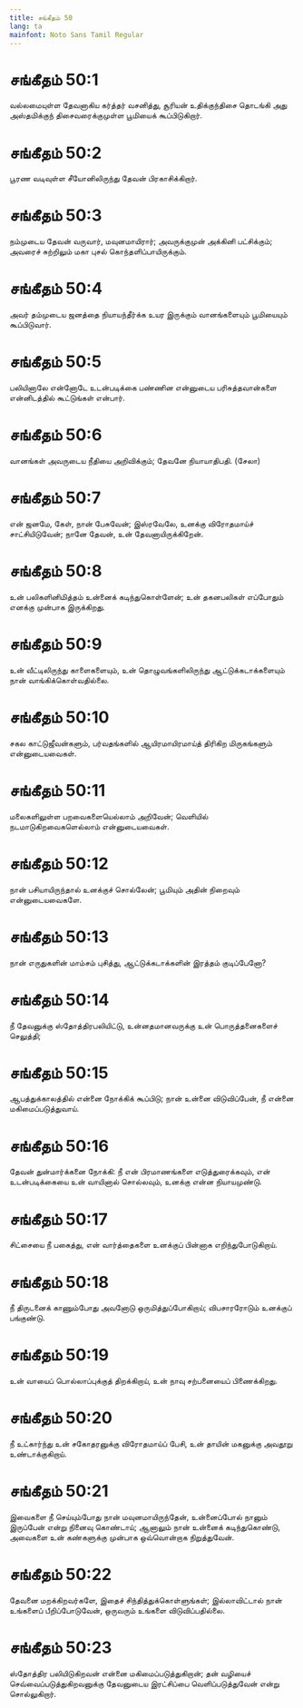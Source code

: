 ```yaml
---
title: சங்கீதம் 50
lang: ta
mainfont: Noto Sans Tamil Regular
---
```


# சங்கீதம் 50:1

வல்லமையுள்ள தேவனாகிய கர்த்தர் வசனித்து, சூரியன் உதிக்குந்திசை தொடங்கி அது அஸ்தமிக்குந் திசைவரைக்குமுள்ள பூமியைக் கூப்பிடுகிறார்.

# சங்கீதம் 50:2

பூரண வடிவுள்ள சீயோனிலிருந்து தேவன் பிரகாசிக்கிறார்.

# சங்கீதம் 50:3

நம்முடைய தேவன் வருவார், மவுனமாயிரார்; அவருக்குமுன் அக்கினி பட்சிக்கும்; அவரைச் சுற்றிலும் மகா புசல் கொந்தளிப்பாயிருக்கும்.

# சங்கீதம் 50:4

அவர் தம்முடைய ஜனத்தை நியாயந்தீர்க்க உயர இருக்கும் வானங்களையும் பூமியையும் கூப்பிடுவார்.

# சங்கீதம் 50:5

பலியினாலே என்னோடே உடன்படிக்கை பண்ணின என்னுடைய பரிசுத்தவான்களை என்னிடத்தில் கூட்டுங்கள் என்பார்.

# சங்கீதம் 50:6

வானங்கள் அவருடைய நீதியை அறிவிக்கும்; தேவனே நியாயாதிபதி. (சேலா)

# சங்கீதம் 50:7

என் ஜனமே, கேள், நான் பேசுவேன்; இஸ்ரவேலே, உனக்கு விரோதமாய்ச் சாட்சியிடுவேன்; நானே தேவன், உன் தேவனாயிருக்கிறேன்.

# சங்கீதம் 50:8

உன் பலிகளினிமித்தம் உன்னைக் கடிந்துகொள்ளேன்; உன் தகனபலிகள் எப்போதும் எனக்கு முன்பாக இருக்கிறது.

# சங்கீதம் 50:9

உன் வீட்டிலிருந்து காளைகளையும், உன் தொழுவங்களிலிருந்து ஆட்டுக்கடாக்களையும் நான் வாங்கிக்கொள்வதில்லை.

# சங்கீதம் 50:10

சகல காட்டுஜீவன்களும், பர்வதங்களில் ஆயிரமாயிரமாய்த் திரிகிற மிருகங்களும் என்னுடையவைகள்.

# சங்கீதம் 50:11

மலைகளிலுள்ள பறவைகளையெல்லாம் அறிவேன்; வெளியில் நடமாடுகிறவைகளெல்லாம் என்னுடையவைகள்.

# சங்கீதம் 50:12

நான் பசியாயிருந்தால் உனக்குச் சொல்லேன்; பூமியும் அதின் நிறைவும் என்னுடையவைகளே.

# சங்கீதம் 50:13

நான் எருதுகளின் மாம்சம் புசித்து, ஆட்டுக்கடாக்களின் இரத்தம் குடிப்பேனோ?

# சங்கீதம் 50:14

நீ தேவனுக்கு ஸ்தோத்திரபலியிட்டு, உன்னதமானவருக்கு உன் பொருத்தனைகளைச் செலுத்தி;

# சங்கீதம் 50:15

ஆபத்துக்காலத்தில் என்னை நோக்கிக் கூப்பிடு; நான் உன்னை விடுவிப்பேன், நீ என்னை மகிமைப்படுத்துவாய்.

# சங்கீதம் 50:16

தேவன் துன்மார்க்கனை நோக்கி: நீ என் பிரமாணங்களை எடுத்துரைக்கவும், என் உடன்படிக்கையை உன் வாயினால் சொல்லவும், உனக்கு என்ன நியாயமுண்டு.

# சங்கீதம் 50:17

சிட்சையை நீ பகைத்து, என் வார்த்தைகளை உனக்குப் பின்னாக எறிந்துபோடுகிறாய்.

# சங்கீதம் 50:18

நீ திருடனைக் காணும்போது அவனோடு ஒருமித்துப்போகிறாய்; விபசாரரோடும் உனக்குப் பங்குண்டு.

# சங்கீதம் 50:19

உன் வாயைப் பொல்லாப்புக்குத் திறக்கிறாய், உன் நாவு சற்பனையைப் பிணைக்கிறது.

# சங்கீதம் 50:20

நீ உட்கார்ந்து உன் சகோதரனுக்கு விரோதமாய்ப் பேசி, உன் தாயின் மகனுக்கு அவதூறு உண்டாக்குகிறாய்.

# சங்கீதம் 50:21

இவைகளை நீ செய்யும்போது நான் மவுனமாயிருந்தேன், உன்னைப்போல் நானும் இருப்பேன் என்று நினைவு கொண்டாய்; ஆனாலும் நான் உன்னைக் கடிந்துகொண்டு, அவைகளை உன் கண்களுக்கு முன்பாக ஒவ்வொன்றாக நிறுத்துவேன்.

# சங்கீதம் 50:22

தேவனை மறக்கிறவர்களே, இதைச் சிந்தித்துக்கொள்ளுங்கள்; இல்லாவிட்டால் நான் உங்களைப் பீறிப்போடுவேன், ஒருவரும் உங்களை விடுவிப்பதில்லை.

# சங்கீதம் 50:23

ஸ்தோத்திர பலியிடுகிறவன் என்னை மகிமைப்படுத்துகிறான்; தன் வழியைச் செவ்வைப்படுத்துகிறவனுக்கு தேவனுடைய இரட்சிப்பை வெளிப்படுத்துவேன் என்று சொல்லுகிறார்.

